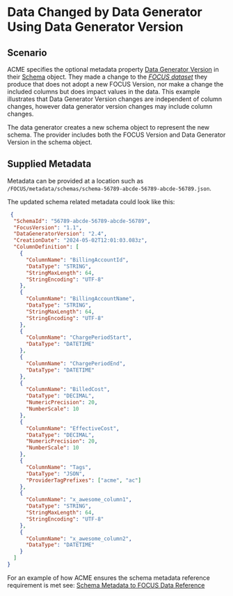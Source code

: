 # Data Changed by Data Generator Using Data Generator Version

## Scenario

ACME specifies the optional metadata property [Data Generator Version](#datageneratorversion) in their [Schema](#schema) object. They made a change to the [*FOCUS dataset*](#glossary:FOCUS-dataset) they produce that does not adopt a new FOCUS Version, nor make a change the included columns but does impact values in the data. This example illustrates that Data Generator Version changes are independent of column changes, however data generator version changes may include column changes.

The data generator creates a new schema object to represent the new schema. The provider includes both the FOCUS Version and Data Generator Version in the schema object.

## Supplied Metadata

Metadata can be provided at a location such as `/FOCUS/metadata/schemas/schema-56789-abcde-56789-abcde-56789.json`.

The updated schema related metadata could look like this:

```json
 {
  "SchemaId": "56789-abcde-56789-abcde-56789",
  "FocusVersion": "1.1",
  "DataGeneratorVersion": "2.4",
  "CreationDate": "2024-05-02T12:01:03.083z",
  "ColumnDefinition": [
    {
      "ColumnName": "BillingAccountId",
      "DataType": "STRING",
      "StringMaxLength": 64,
      "StringEncoding": "UTF-8"
    },
    {
      "ColumnName": "BillingAccountName",
      "DataType": "STRING",
      "StringMaxLength": 64,
      "StringEncoding": "UTF-8"
    },
    {
      "ColumnName": "ChargePeriodStart",
      "DataType": "DATETIME"
    },
    {
      "ColumnName": "ChargePeriodEnd",
      "DataType": "DATETIME"
    },
    {
      "ColumnName": "BilledCost",
      "DataType": "DECIMAL",
      "NumericPrecision": 20,
      "NumberScale": 10
    },
    {
      "ColumnName": "EffectiveCost",
      "DataType": "DECIMAL",
      "NumericPrecision": 20,
      "NumberScale": 10
    },
    {
      "ColumnName": "Tags",
      "DataType": "JSON",
      "ProviderTagPrefixes": ["acme", "ac"]
    },
    {
      "ColumnName": "x_awesome_column1",
      "DataType": "STRING",
      "StringMaxLength": 64,
      "StringEncoding": "UTF-8"
    },
    {
      "ColumnName": "x_awesome_column2",
      "DataType": "DATETIME"
    }
  ]
}
```

For an example of how ACME ensures the schema metadata reference requirement is met see: [Schema Metadata to FOCUS Data Reference](#schemametadatatofocusdatareference)
